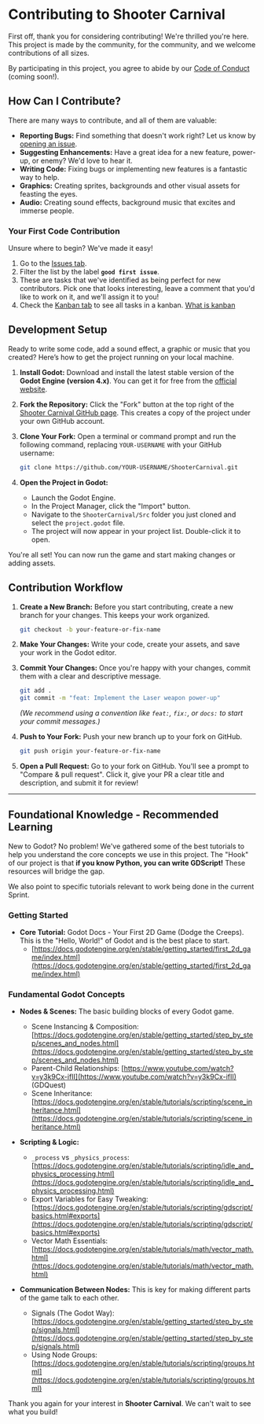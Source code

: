 # Contributing to Shooter Carnival

First off, thank you for considering contributing! We're thrilled you're here. This project is made by the community, for the community, and we welcome contributions of all sizes.

By participating in this project, you agree to abide by our [Code of Conduct](CODE_OF_CONDUCT.md) (coming soon!).

## How Can I Contribute?

There are many ways to contribute, and all of them are valuable:

*   **Reporting Bugs:** Find something that doesn't work right? Let us know by [opening an issue](https://github.com/HouZenKai/ShooterCarnival/issues/new/choose).
*   **Suggesting Enhancements:** Have a great idea for a new feature, power-up, or enemy? We'd love to hear it.
*   **Writing Code:** Fixing bugs or implementing new features is a fantastic way to help.
*   **Graphics:** Creating sprites, backgrounds and other visual assets for feasting the eyes.
*   **Audio:** Creating sound effects, background music that excites and immerse people.


### Your First Code Contribution

Unsure where to begin? We've made it easy!

1.  Go to the [Issues tab](https://github.com/HouZenKai/ShooterCarnival/issues).
2.  Filter the list by the label **`good first issue`**.
3.  These are tasks that we've identified as being perfect for new contributors. Pick one that looks interesting, leave a comment that you'd like to work on it, and we'll assign it to you!
4.  Check the [Kanban tab](https://github.com/orgs/HouZenKai/projects/3/views/1) to see all tasks in a kanban.  [What is kanban](https://www.youtube.com/watch?v=qp7Wc6ba_fc)

## Development Setup

Ready to write some code, add a sound effect, a graphic or music that you created? Here’s how to get the project running on your local machine.

1.  **Install Godot:** Download and install the latest stable version of the **Godot Engine (version 4.x)**. You can get it for free from the [official website](https://godotengine.org/download/).

2.  **Fork the Repository:** Click the "Fork" button at the top right of the [Shooter Carnival GitHub page](https://github.com/HouZenKai/ShooterCarnival). This creates a copy of the project under your own GitHub account.

3.  **Clone Your Fork:** Open a terminal or command prompt and run the following command, replacing `YOUR-USERNAME` with your GitHub username:
    ```bash
    git clone https://github.com/YOUR-USERNAME/ShooterCarnival.git
    ```

4.  **Open the Project in Godot:**
    *   Launch the Godot Engine.
    *   In the Project Manager, click the "Import" button.
    *   Navigate to the `ShooterCarnival/Src` folder you just cloned and select the `project.godot` file.
    *   The project will now appear in your project list. Double-click it to open.

You're all set! You can now run the game and start making changes or adding assets.

## Contribution Workflow

1.  **Create a New Branch:** Before you start contributing, create a new branch for your changes. This keeps your work organized.
    ```bash
    git checkout -b your-feature-or-fix-name
    ```

2.  **Make Your Changes:** Write your code, create your assets, and save your work in the Godot editor.

3.  **Commit Your Changes:** Once you're happy with your changes, commit them with a clear and descriptive message.
    ```bash
    git add .
    git commit -m "feat: Implement the Laser weapon power-up"
    ```
    *(We recommend using a convention like `feat:`, `fix:`, or `docs:` to start your commit messages.)*

4.  **Push to Your Fork:** Push your new branch up to your fork on GitHub.
    ```bash
    git push origin your-feature-or-fix-name
    ```

5.  **Open a Pull Request:** Go to your fork on GitHub. You'll see a prompt to "Compare & pull request". Click it, give your PR a clear title and description, and submit it for review!

---

## Foundational Knowledge - Recommended Learning

New to Godot? No problem! We've gathered some of the best tutorials to help you understand the core concepts we use in this project. The "Hook" of our project is that **if you know Python, you can write GDScript!** These resources will bridge the gap.

We also point to specific tutorials relevant to work being done in the current Sprint.

### Getting Started
*   **Core Tutorial:** Godot Docs - Your First 2D Game (Dodge the Creeps). This is the "Hello, World!" of Godot and is the best place to start.
    *   [https://docs.godotengine.org/en/stable/getting_started/first_2d_game/index.html](https://docs.godotengine.org/en/stable/getting_started/first_2d_game/index.html)

### Fundamental Godot Concepts
*   **Nodes & Scenes:** The basic building blocks of every Godot game.
    *   Scene Instancing & Composition: [https://docs.godotengine.org/en/stable/getting_started/step_by_step/scenes_and_nodes.html](https://docs.godotengine.org/en/stable/getting_started/step_by_step/scenes_and_nodes.html)
    *   Parent-Child Relationships: [https://www.youtube.com/watch?v=y3k9Cx-ifII](https://www.youtube.com/watch?v=y3k9Cx-ifII) (GDQuest)
    *   Scene Inheritance: [https://docs.godotengine.org/en/stable/tutorials/scripting/scene_inheritance.html](https://docs.godotengine.org/en/stable/tutorials/scripting/scene_inheritance.html)

*   **Scripting & Logic:**
    *   `_process` vs `_physics_process`: [https://docs.godotengine.org/en/stable/tutorials/scripting/idle_and_physics_processing.html](https://docs.godotengine.org/en/stable/tutorials/scripting/idle_and_physics_processing.html)
    *   Export Variables for Easy Tweaking: [https://docs.godotengine.org/en/stable/tutorials/scripting/gdscript/basics.html#exports](https://docs.godotengine.org/en/stable/tutorials/scripting/gdscript/basics.html#exports)
    *   Vector Math Essentials: [https://docs.godotengine.org/en/stable/tutorials/math/vector_math.html](https://docs.godotengine.org/en/stable/tutorials/math/vector_math.html)

*   **Communication Between Nodes:** This is key for making different parts of the game talk to each other.
    *   Signals (The Godot Way): [https://docs.godotengine.org/en/stable/getting_started/step_by_step/signals.html](https://docs.godotengine.org/en/stable/getting_started/step_by_step/signals.html)
    *   Using Node Groups: [https://docs.godotengine.org/en/stable/tutorials/scripting/groups.html](https://docs.godotengine.org/en/stable/tutorials/scripting/groups.html)

Thank you again for your interest in **Shooter Carnival**. We can't wait to see what you build!